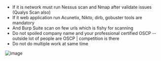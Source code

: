 * If it is network must run Nessus scan and Nmap after validate issues (Qualys Scan also)</br>					
* If it web application run Acunetix, Nikto, dirb, gobuster tools are mandatory</br>
* And Burp Suite scan on few urls which is fishy for scanning</br>
* Do not spoiled company name and your professional certified OSCP  -- outside lot of people are OSCP | competition is there</br>
* Do not do multiple work at same time</br>					

![image](https://github.com/user-attachments/assets/bbffe1fd-a1d2-48ef-905a-d854e38ea98d)
